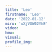 ```yaml
--- 
title: 'Leo'
firstname: 'Leo'
date: '2022-01-12'
miro: 'uXjVOW02YhE'
video: 
hmw: 
visual: 
profile_img: 
--- 
```

